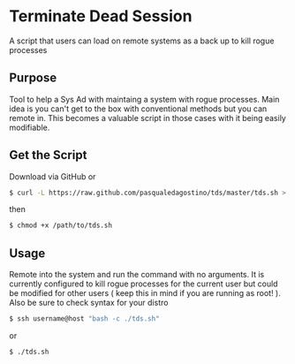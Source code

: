 # Terminate Dead Session
A script that users can load on remote systems as a back up to kill rogue processes

## Purpose 
Tool to help a Sys Ad with maintaing a system with rogue processes. Main idea is you can't get to the box with conventional methods but you can remote in. This becomes a valuable script in those cases with it being easily modifiable.

## Get the Script
Download via GitHub 
or
```bash
$ curl -L https://raw.github.com/pasqualedagostino/tds/master/tds.sh > tds.sh
```
then
```bash
$ chmod +x /path/to/tds.sh
```
## Usage
Remote into the system and run the command with no arguments. It is currently configured to kill rogue processes for the current user but could be modified for other users ( keep this in mind if you are running as root! ). Also be sure to check syntax for your distro
```bash
$ ssh username@host "bash -c ./tds.sh"
```
or
```bash
$ ./tds.sh
```
